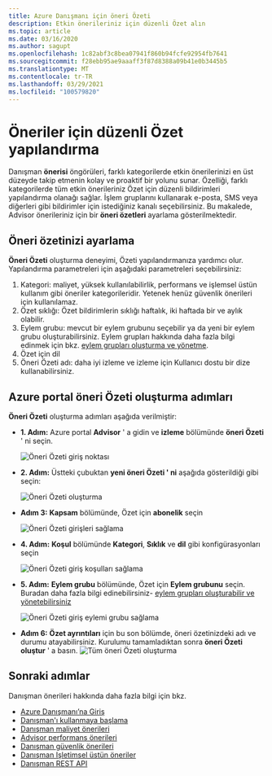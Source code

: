 ```yaml
---
title: Azure Danışmanı için öneri Özeti
description: Etkin önerileriniz için düzenli Özet alın
ms.topic: article
ms.date: 03/16/2020
ms.author: sagupt
ms.openlocfilehash: 1c82abf3c8bea07941f860b94fcfe92954fb7641
ms.sourcegitcommit: f28ebb95ae9aaaff3f87d8388a09b41e0b3445b5
ms.translationtype: MT
ms.contentlocale: tr-TR
ms.lasthandoff: 03/29/2021
ms.locfileid: "100579820"
---
```

# <a name="configure-periodic-summary-for-recommendations"></a>Öneriler için düzenli Özet yapılandırma

Danışman **önerisi** öngörüleri, farklı kategorilerde etkin önerilerinizi en üst düzeyde takip etmenin kolay ve proaktif bir yolunu sunar. Özelliği, farklı kategorilerde tüm etkin önerileriniz Özet için düzenli bildirimleri yapılandırma olanağı sağlar. İşlem gruplarını kullanarak e-posta, SMS veya diğerleri gibi bildirimler için istediğiniz kanalı seçebilirsiniz. Bu makalede, Advisor önerileriniz için bir **öneri özetleri** ayarlama gösterilmektedir.


## <a name="setting-up-your-recommendation-digest"></a>Öneri özetinizi ayarlama 

**Öneri Özeti** oluşturma deneyimi, Özeti yapılandırmanıza yardımcı olur. Yapılandırma parametreleri için aşağıdaki parametreleri seçebilirsiniz:
1. Kategori: maliyet, yüksek kullanılabilirlik, performans ve işlemsel üstün kullanım gibi öneriler kategorileridir. Yetenek henüz güvenlik önerileri için kullanılamaz.
2. Özet sıklığı: Özet bildirimlerin sıklığı haftalık, iki haftada bir ve aylık olabilir.
3. Eylem grubu: mevcut bir eylem grubunu seçebilir ya da yeni bir eylem grubu oluşturabilirsiniz. Eylem grupları hakkında daha fazla bilgi edinmek için bkz. [eylem grupları oluşturma ve yönetme](../azure-monitor/alerts/action-groups.md).
4. Özet için dil
5. Öneri Özeti adı: daha iyi izleme ve izleme için Kullanıcı dostu bir dize kullanabilirsiniz.

## <a name="steps-to-create-recommendation-digest-in-azure-portal"></a>Azure portal öneri Özeti oluşturma adımları

**Öneri Özeti** oluşturma adımları aşağıda verilmiştir:
* **1. Adım:** Azure portal **Advisor** ' a gidin ve **izleme** bölümünde **öneri Özeti** ' ni seçin. 

   ![Öneri Özeti giriş noktası](./media/digest-0.png)

* **2. Adım:** Üstteki çubuktan **yeni öneri Özeti ' ni** aşağıda gösterildiği gibi seçin:

   ![Öneri Özeti oluşturma](./media/digest-5.png)

* **Adım 3:** **Kapsam** bölümünde, Özet için **abonelik** seçin

   ![Öneri Özeti girişleri sağlama](./media/digest-1.png)

* **4. Adım:** **Koşul** bölümünde **Kategori**, **Sıklık** ve **dil** gibi konfigürasyonları seçin

   ![Öneri Özeti giriş koşulları sağlama](./media/digest-2.png)

* **5. Adım:** **Eylem grubu** bölümünde, Özet için **Eylem grubunu** seçin. Buradan daha fazla bilgi edinebilirsiniz- [eylem grupları oluşturabilir ve yönetebilirsiniz](../azure-monitor/alerts/action-groups.md)

   ![Öneri Özeti giriş eylemi grubu sağlama](./media/digest-3.png)

* **Adım 6:** **Özet ayrıntıları** için bu son bölümde, öneri özetinizdeki adı ve durumu atayabilirsiniz. Kurulumu tamamladıktan sonra **öneri Özeti oluştur** ' a basın.
   ![Tüm öneri Özeti oluşturma](./media/digest-4.png)

## <a name="next-steps"></a>Sonraki adımlar

Danışman önerileri hakkında daha fazla bilgi için bkz.
* [Azure Danışmanı’na Giriş](advisor-overview.md)
* [Danışman'ı kullanmaya başlama](advisor-get-started.md)
* [Danışman maliyet önerileri](advisor-cost-recommendations.md)
* [Advisor performans önerileri](advisor-performance-recommendations.md)
* [Danışman güvenlik önerileri](advisor-security-recommendations.md)
* [Danışman Işletimsel üstün öneriler](advisor-operational-excellence-recommendations.md)
* [Danışman REST API](/rest/api/advisor/)

